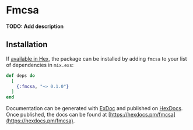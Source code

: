 # Fmcsa

**TODO: Add description**

## Installation

If [available in Hex](https://hex.pm/docs/publish), the package can be installed
by adding `fmcsa` to your list of dependencies in `mix.exs`:

```elixir
def deps do
  [
    {:fmcsa, "~> 0.1.0"}
  ]
end
```

Documentation can be generated with [ExDoc](https://github.com/elixir-lang/ex_doc)
and published on [HexDocs](https://hexdocs.pm). Once published, the docs can
be found at [https://hexdocs.pm/fmcsa](https://hexdocs.pm/fmcsa).

